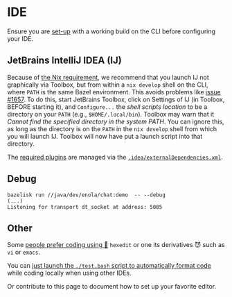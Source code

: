 <!--
    SPDX-License-Identifier: Apache-2.0

    Copyright 2023-2025 The Enola <https://enola.dev> Authors

    Licensed under the Apache License, Version 2.0 (the "License");
    you may not use this file except in compliance with the License.
    You may obtain a copy of the License at

        https://www.apache.org/licenses/LICENSE-2.0

    Unless required by applicable law or agreed to in writing, software
    distributed under the License is distributed on an "AS IS" BASIS,
    WITHOUT WARRANTIES OR CONDITIONS OF ANY KIND, either express or implied.
    See the License for the specific language governing permissions and
    limitations under the License.
-->

# IDE

Ensure you are [set-up](setup.md) with a working build on the CLI before configuring your IDE.

## JetBrains IntelliJ IDEA (IJ)

Because of [the Nix requirement](setup.md), we recommend that you launch IJ not graphically via Toolbox, but
from within a `nix develop` shell on the CLI, where `PATH` is the same Bazel environment. This avoids problems like
[issue #1657](https://github.com/enola-dev/enola/issues/1657). To do this, start JetBrains Toolbox, click on Settings of IJ
(in Toolbox, BEFORE starting it), and `Configure...` the _shell scripts location_ to be a directory on your `PATH` (e.g., `$HOME/.local/bin`).
Toolbox may warn that it _Cannot find the specified directory in the system PATH_.
You can ignore this, as long as the directory is on the `PATH` in the `nix develop` shell from which you will launch IJ.
Toolbox will now have put a launch script into that directory.

The [required plugins](https://www.jetbrains.com/help/idea/managing-plugins.html#required-plugins) are managed via the [`.idea/externalDependencies.xml`](https://github.com/enola-dev/enola/blob/main/.idea/externalDependencies.xml).

<!-- TODO Other IDEs than JetBrains IntelliJ IDEA (IJ) don't actually currently really work for working on the Java code...

## GitHub Codespaces

[![Open in GitHub Codespaces](https://github.com/codespaces/badge.svg)](https://codespaces.new/enola-dev/enola?quickstart=1)

Web-based IDEs are great to easily work from any computer.

We recommend you use GitHub Codespaces to contribute to this project by [clicking here](https://codespaces.new/enola-dev/enola?quickstart=1).

This project is configured to automatically configure your Codespace with all required tools. If anything doesn't just work "out of the box", please [create an issue](https://github.com/enola-dev/enola/issues). The only "it's not 100% fully automated" currently known open issues to be aware of are:

1. You must _"Switch to Pre-Release Version"_ for the _Bazel extension for Java_ extension

If you are missing your fancy custom Shell configuration that you have built over the last 100 years,
you should [set up your dotfiles for Codespaces](https://docs.github.com/en/codespaces/setting-your-user-preferences/personalizing-github-codespaces-for-your-account#dotfiles)
such as [e.g. this dude did in his dotfiles](https://github.com/vorburger/vorburger-dotfiles-bin-etc#github-codespaces).

If you are hitting the _"Codespace could not be created: SKU name 'basicLinux32gb' is not allowed for this repository"_
error, this actually (somewhat confusingly) indicates a _billing_ problem. Please create an issue on the project to
discuss how we can increase quota so that you can contribute.

## Visual Studio Code on Web

You may alternatively be interested in using:

* [Visual Studio Code for the Web](https://code.visualstudio.com/docs/editor/vscode-web) at <https://vscode.dev>
* [The `github.dev` web-based editor](https://docs.github.com/en/codespaces/the-githubdev-web-based-editor)

with a [Remote Tunnel](https://code.visualstudio.com/docs/editor/vscode-web#_use-your-own-compute-with-remote-tunnels)
e.g. your own VM in the Cloud, or to a computer at home, or perhaps even simply running and exposing a `code serve-web`
with your own VPN or SSH port forwarding solution (but without GitHub tunnel).

While GitHub Codespaces are built on VSC Web technologies, this project is currently known
to unfortunately not work well with such non-GitHub Codespaces VSC Web environments.
The [bazel-vscode-java issue #94](https://github.com/salesforce/bazel-vscode-java/issues/94) has more background about this.

## Local Visual Studio Code (VSC)

You must manually install the following tools locally for all VSC extensions to work:

```bash
$ go install github.com/yoheimuta/protolint/cmd/protolint@latest

$ sudo apt get install clang-format
# sudo dnf install clang-format
```

[The code style used in this project](style.md) will be enforced while typing in VSC using the extensions below. They are automatically proposed to be installed (because they are all listed in [`.vscode/extensions.json`](https://github.com/enola-dev/enola/blob/main/.vscode/extensions.json)). They will all also automagically pick up their options from the respective configuration files in this repository; this makes the VSC IDE and pre-commit use the same parameters for these tools.

* [`.editorconfig`](https://marketplace.visualstudio.com/items?itemName=EditorConfig.EditorConfig) for normalized line endings etc. on all files

* [VSC Bazel](https://marketplace.visualstudio.com/items?itemName=BazelBuild.vscode-bazel) for syntax highlighting, linting and formatting `BUILD` files

* [VSC Bazel for Java, by Salesforce](https://marketplace.visualstudio.com/items?itemName=sfdc.bazel-vscode-java) for Java support (it's **awesome,** and much better than [alternatives](https://github.com/vorburger/LearningBazel/blob/85aee3c956cbb84c8cd7d4f317be8ac36b62bad8/ToDo.md)). Check out its [great Troubleshooting Guide](https://github.com/salesforce/bazel-vscode-java/blob/main/docs/troubleshoot.md) in case of any set-up problems.

* [google-java-format](https://marketplace.visualstudio.com/items?itemName=JoseVSeb.google-java-format-for-vs-code)

* [markdownlint](https://marketplace.visualstudio.com/items?itemName=DavidAnson.vscode-markdownlint)

* [Prettier](https://marketplace.visualstudio.com/items?itemName=esbenp.prettier-vscode)

* [protolint](https://marketplace.visualstudio.com/items?itemName=Plex.vscode-protolint) for `*.proto` validation (this requires `protolint`, see above)

* [proto3](https://marketplace.visualstudio.com/items?itemName=zxh404.vscode-proto3) for `*.proto` editing

* [TextProto](https://marketplace.visualstudio.com/items?itemName=thejustinwalsh.textproto-grammer) for `*.textproto` syntax highlighting

* [Clang Formatter](https://marketplace.visualstudio.com/items?itemName=Seaube.clangformat) (this requires `clang-package`, see above) for `*.textproto` formatting

## Eclipse

Eclipse is not actively supported by this project as an IDE.

It may work using the [Bazel Eclipse Feature](https://github.com/salesforce/bazel-eclipse/blob/main/docs/bef/README.md), but this has not been tested yet.

We recommend using VSC.

-->

## Debug

    bazelisk run //java/dev/enola/chat:demo  -- --debug
    (...)
    Listening for transport dt_socket at address: 5005

## Other

Some [people prefer coding using 🙊](https://en.wikipedia.org/wiki/Editor_war) `hexedit` or one its derivatives 😈 such as `vi` or `emacs`.

You can [just launch the `./test.bash` script to automatically format code](style.md) while coding locally when using other IDEs.

Or contribute to this page to document how to set up your favorite editor.
